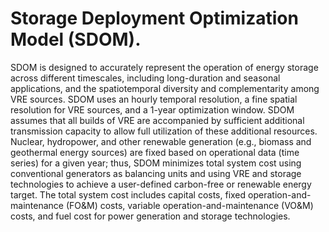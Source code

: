 # Storage Deployment Optimization Model (SDOM).
SDOM is designed to accurately represent the operation of energy storage across different timescales, including long-duration and seasonal applications, and the spatiotemporal diversity and complementarity among VRE sources. SDOM uses an hourly temporal resolution, a fine spatial resolution for VRE sources, and a 1-year optimization window. SDOM assumes that all builds of VRE are accompanied by sufficient additional transmission capacity to allow full utilization of these additional resources. Nuclear, hydropower, and other renewable generation (e.g., biomass and geothermal energy sources) are fixed based on operational data (time series) for a given year; thus, SDOM minimizes total system cost using conventional generators as balancing units and using VRE and storage technologies to achieve a user-defined carbon-free or renewable energy target. The total system cost includes capital costs, fixed operation-and-maintenance (FO&M) costs, variable operation-and-maintenance (VO&M) costs, and fuel cost for power generation and storage technologies.
